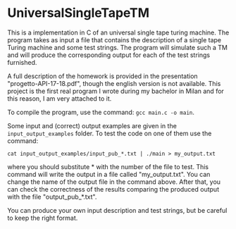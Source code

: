 # UniversalSingleTapeTM

This is a implementation in C of an universal single tape turing machine. The program takes as input a file that contains the description of a single tape Turing machine and some test strings. The program will simulate such a TM and will produce the corresponding output for each of the test strings furnished. 

A full description of the homework is provided in the presentation "progetto-API-17-18.pdf", though the english version is not available. This project is the first real program I wrote during my bachelor in Milan and for this reason, I am very attached to it.  

To compile the program, use the command: ```gcc main.c -o main```.

Some input and (correct) output examples are given in the ```input_output_examples``` folder. To test the code on one of them use the command:

```cat input_output_examples/input_pub_*.txt | ./main > my_output.txt```

where you should substitute * with the number of the file to test. This command will write the output in a file called "my_output.txt". You can change the name of the output file in the command above. After that, you can check the correctness of the results comparing the produced output with the file "output_pub_\*.txt".

You can produce your own input description and test strings, but be careful to keep the right format.
